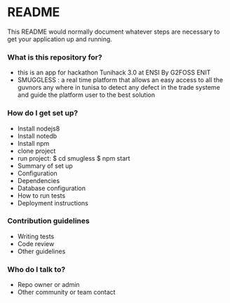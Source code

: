 # README #

This README would normally document whatever steps are necessary to get your application up and running.

### What is this repository for? ###

* this is an app for hackathon Tunihack 3.0 at ENSI By G2FOSS ENIT
* SMUGGLESS : a real time platform that allows an easy access to all the guvnors any where in tunisa 
to detect any defect in the trade systeme and guide the platform user to the best solution


### How do I get set up? ###
* Install nodejs8
* Install notedb
* Install npm
* clone project
* run project:
	$ cd smugless
	$ npm start
* Summary of set up
* Configuration
* Dependencies
* Database configuration
* How to run tests
* Deployment instructions

### Contribution guidelines ###

* Writing tests
* Code review
* Other guidelines

### Who do I talk to? ###

* Repo owner or admin
* Other community or team contact

